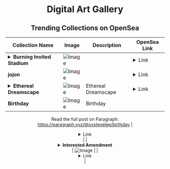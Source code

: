 <div align="center">

# Digital Art Gallery

## Trending Collections on OpenSea

| Collection Name                       | Image                                                                                     | Description                       | OpenSea Link                                                                                          |
|---------------------------------------|-------------------------------------------------------------------------------------------|-----------------------------------|--------------------------------------------------------------------------------------------------------|
| **<details><summary>Burning Invited Stadium</summary></details>** | ![Image](https://i.seadn.io/s/raw/files/173a973e54561be7e15c9bcc01ae4f5f.jpg?w=500&auto=format?w=200&auto=format) |  | <details><summary>Link</summary>[Burning Invited Stadium](https://opensea.io/collection/burning-invited-stadium)</details> |
| **jojon** | ![Image](https://i.seadn.io/s/raw/files/43a61025c981c8d6672daa227197e368.jpg?w=500&auto=format?w=200&auto=format) |  | <details><summary>Link</summary>[jojon](https://opensea.io/collection/jojon)</details> |
| **<details><summary>Ethereal Dreamscape</summary></details>** | ![Image](https://i.seadn.io/s/raw/files/df6aad86a54dd9412b4b6d91fc295698.jpg?w=500&auto=format?w=200&auto=format) | Ethereal Dreamscape | <details><summary>Link</summary>[Ethereal Dreamscape](https://opensea.io/collection/ethereal-dreamscape-4)</details> |
| **Birthday** | ![Image](https://i.seadn.io/s/raw/files/0893444e05cb561096fbbfd9f78b05c9.jpg?w=500&auto=format?w=200&auto=format) | Birthday

Read the full post on Paragraph: https://paragraph.xyz/@xxstevelee/birthday | <details><summary>Link</summary>[Birthday](https://opensea.io/collection/birthday-41)</details> |
| **<details><summary>Interested Amendment</summary></details>** | ![Image](https://i.seadn.io/s/raw/files/e5927e6459b3c75dad2925ac62bf50bd.jpg?w=500&auto=format?w=200&auto=format) |  | <details><summary>Link</summary>[Interested Amendment](https://opensea.io/collection/interested-amendment)</details> |

</div>
